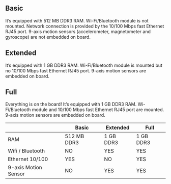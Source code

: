## Basic
It’s equipped with 512 MB DDR3 RAM. Wi-Fi/Bluetooth module is not mounted. Network connection is provided by the 10/100 Mbps fast Ethernet RJ45 port. 9-axis motion sensors (accelerometer, magnetometer and gyroscope) are not embedded on board.

## Extended
It’s equipped with 1 GB DDR3 RAM. Wi-Fi/Bluetooth module is mounted but no 10/100 Mbps fast Ethernet RJ45 port. 9-axis motion sensors are embedded on board.

## Full
Everything is on the board! It’s equipped with 1 GB DDR3 RAM. Wi-Fi/Bluetooth module and 10/100 Mbps fast Ethernet RJ45 port are mounted. 9-axis motion sensors are embedded on board.

|                      | Basic       | Extended  | Full      |
|----------------------|-------------|-----------|-----------|
| RAM                  | 512 MB DDR3 | 1 GB DDR3 | 1 GB DDR3 |
| Wifi / Bluetooth     | NO          | YES       | YES       |
| Ethernet 10/100      | YES         | NO        | YES       |
| 9-axis Motion Sensor | NO          | YES       | YES       |
